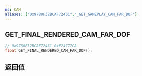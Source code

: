 ```yaml
---
ns: CAM
aliases: ["0x9780F32BCAF72431","_GET_GAMEPLAY_CAM_FAR_DOF"]
---
```

## GET_FINAL_RENDERED_CAM_FAR_DOF

```c
// 0x9780F32BCAF72431 0xF24777CA
float GET_FINAL_RENDERED_CAM_FAR_DOF();
```

## 返回值
